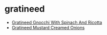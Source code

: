# gratineed

 * [Gratineed Gnocchi With Spinach And Ricotta](../index/g/gratineed-gnocchi-with-spinach-and-ricotta-234669.json)
 * [Gratineed Mustard Creamed Onions](../index/g/gratineed-mustard-creamed-onions-240574.json)
